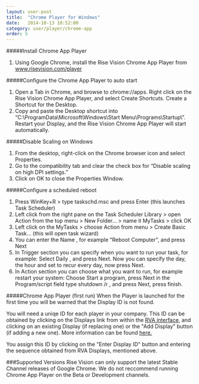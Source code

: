 ```yaml
---
layout: user-post
title:  "Chrome Player for Windows"
date:   2014-10-13 10:52:00
category: user/player/chrome-app
order: 5
---
```


#####Install Chrome App Player
1. Using Google Chrome, install the Rise Vision Chrome App Player from www.risevision.com/player


#####Configure the Chrome App Player to auto start
1. Open a Tab in Chrome, and browse to chrome://apps. Right click on the Rise Vision Chrome App Player, and select Create Shortcuts. Create a Shortcut for the Desktop.
2. Copy and paste the Desktop shortcut into “C:\ProgramData\Microsoft\Windows\Start Menu\Programs\Startup\”. Restart your Display, and the Rise Vision Chrome App Player will start automatically.

#####Disable Scaling on Windows
1. From the desktop, right-click on the Chrome browser icon and select Properties.
2. Go to the compatibility tab and clear the check box for “Disable scaling on high DPI settings.”
3. Click on OK to close the Properties Window.

#####Configure a scheduled reboot
1. Press WinKey+R > type taskschd.msc and press Enter (this launches Task Scheduler)
2. Left click from the right pane on the Task Scheduler Library > open Action from the top menu > New Folder... > name it MyTasks > click OK
3. Left click on the MyTasks > choose Action from menu > Create Basic Task... (this will open task wizard)
4. You can enter the Name , for example "Reboot Computer", and press Next
5. In Trigger section you can specify when you want to run your task, for example:
Select Daily , and press Next.
Now you can specify the day, the hour and set to recur every day, now press Next.
6. In Action section you can choose what you want to run, for example restart your system:
Choose Start a program, press Next
in the Program/script field type shutdown /r , and press Next, press finish.

#####Chrome App Player (first run)
When the Player is launched for the first time you will be warned that the Display ID is not found.

You will need a uniqe ID for each player in your company. This ID can be obtained by clicking on the Displays link from within the [RVA interface,](http://rva.risevision.com/) and clicking on an existing Display (if replacing one) or the "Add Display" button (if adding a new one). More information can be found [here.](http://help.risevision.com/#/user/player/register-player)

You assign this ID by clicking on the "Enter Display ID" button and entering the sequence obtained from RVA Displays, mentioned above.

###Supported Versions
Rise Vision can only support the latest Stable Channel releases of Google Chrome. We do not reccommend running Chrome App Player on the Beta or Development channels.